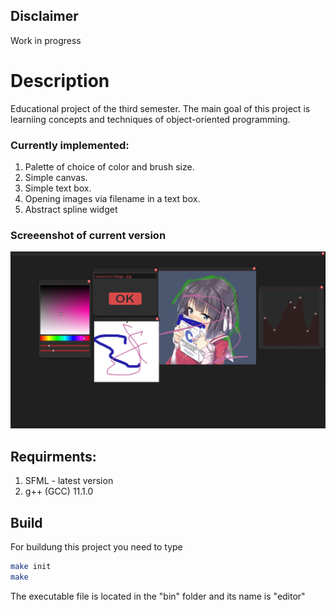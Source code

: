 ## Disclaimer
Work in progress
# Description
Educational project of the third semester. The main goal of this project is learniing concepts and techniques of object-oriented programming.

### Currently implemented:
1. Palette of choice of color and brush size. 
2. Simple canvas.
3. Simple text box.
4. Opening images via filename in a text box.
5. Abstract spline widget
### Screeenshot of current version
![image info](./examples/example.png)

## Requirments:
1. SFML - latest version
2. g++ (GCC) 11.1.0
## Build
For buildung this project you need to type
```sh
make init
make
```
The executable file is located in the "bin" folder and its name is "editor"
